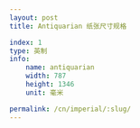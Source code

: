 ```yaml
---
layout: post
title: Antiquarian 纸张尺寸规格

index: 1
type: 英制
info:
    name: antiquarian
    width: 787
    height: 1346
    unit: 毫米

permalink: /cn/imperial/:slug/
---
```



